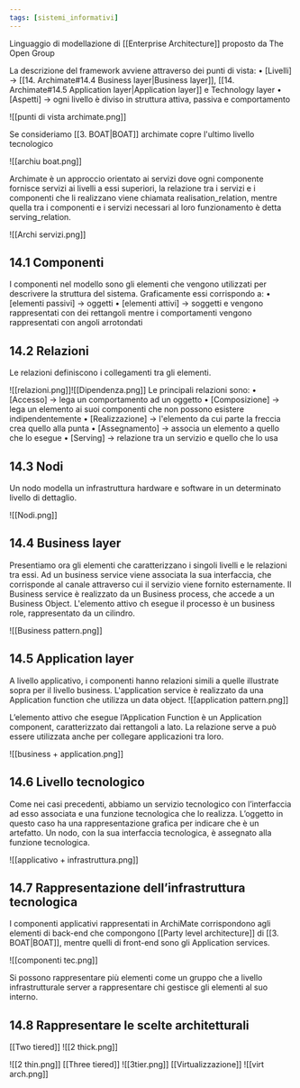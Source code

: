 ```yaml
---
tags: [sistemi_informativi]
---
```

Linguaggio di modellazione di [[Enterprise Architecture]] proposto da The Open Group

La descrizione del framework avviene attraverso dei punti di vista:
	• [Livelli] -> [[14. Archimate#14.4 Business layer|Business layer]], [[14. Archimate#14.5 Application layer|Application layer]] e Technology layer
	• [Aspetti] -> ogni livello è diviso in struttura attiva, passiva e comportamento

![[punti di vista archimate.png]]

Se consideriamo [[3. BOAT|BOAT]] archimate copre l'ultimo livello tecnologico

![[archiu boat.png]]

Archimate è un approccio orientato ai servizi dove ogni componente fornisce servizi ai livelli a essi superiori, la relazione tra i servizi e i componenti che li realizzano viene chiamata realisation_relation, mentre quella tra i componenti e i servizi necessari al loro funzionamento è detta serving_relation.

![[Archi servizi.png]]

## 14.1 Componenti

I componenti nel modello sono gli elementi che vengono utilizzati per descrivere la struttura del sistema. Graficamente essi corrispondo a:
	• [elementi passivi] -> oggetti
	• [elementi attivi] -> soggetti
e vengono rappresentati con dei rettangoli mentre i comportamenti vengono rappresentati con angoli arrotondati

## 14.2 Relazioni

Le relazioni definiscono i collegamenti tra gli elementi.

![[relazioni.png]]![[Dipendenza.png]]
Le principali relazioni sono:
	• [Accesso] -> lega un comportamento ad un oggetto
	• [Composizione] -> lega un elemento ai suoi componenti che non possono esistere indipendentemente
	• [Realizzazione] -> l'elemento da cui parte la freccia crea quello alla punta
	• [Assegnamento] -> associa un elemento a quello che lo esegue
	• [Serving] -> relazione tra un servizio e quello che lo usa

## 14.3 Nodi

Un nodo modella un infrastruttura hardware e software in un determinato livello di dettaglio.

![[Nodi.png]]

## 14.4 Business layer

Presentiamo ora gli elementi che caratterizzano i singoli livelli e le relazioni tra essi. Ad un business service viene associata la sua interfaccia, che corrisponde al canale attraverso cui il servizio viene fornito esternamente.
Il Business service è realizzato da un Business process, che accede a un Business Object. L'elemento attivo ch esegue il processo è un business role, rappresentato da un cilindro.

![[Business pattern.png]]

## 14.5 Application layer

A livello applicativo, i componenti hanno relazioni simili a quelle illustrate sopra per il livello business. 
L'application service è realizzato da una Application function che utilizza un data object.
![[application pattern.png]]

L’elemento attivo che esegue l’Application Function è un Application component, caratterizzato dai rettangoli a lato. La relazione serve a può essere utilizzata anche per collegare applicazioni tra loro.

![[business + application.png]]

## 14.6 Livello tecnologico

Come nei casi precedenti, abbiamo un servizio tecnologico con l’interfaccia ad esso associata e una funzione tecnologica che lo realizza.
L’oggetto in questo caso ha una rappresentazione grafica per indicare che è
un artefatto. Un nodo, con la sua interfaccia tecnologica, è assegnato alla funzione tecnologica.

![[applicativo + infrastruttura.png]]

## 14.7 Rappresentazione dell’infrastruttura tecnologica

I componenti applicativi rappresentati in ArchiMate corrispondono agli elementi di back-end che compongono [[Party level architecture]] di [[3. BOAT|BOAT]], mentre quelli di front-end sono gli Application services.

![[componenti tec.png]]

Si possono rappresentare più elementi come un gruppo che a livello infrastrutturale server a rappresentare chi gestisce gli elementi al suo interno.

## 14.8 Rappresentare le scelte architetturali 

[[Two tiered]]
![[2 thick.png]]

![[2 thin.png]]
[[Three tiered]]
![[3tier.png]]
[[Virtualizzazione]]
![[virt arch.png]]

